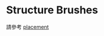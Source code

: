 <!--
CO_OP_TRANSLATOR_METADATA:
{
  "original_hash": "edab597020c855049ecc9d49f377b2e3",
  "translation_date": "2025-05-13T02:28:48+00:00",
  "source_file": "brushes-and-tools/brushes/placement-brushes.md",
  "language_code": "tw"
}
-->
# Structure Brushes

請參考 [placement](../../../../commands/placement/ "mention")

